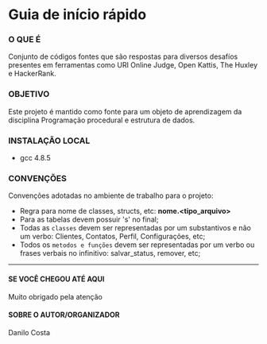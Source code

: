 # Guia de início rápido

### O QUE É
Conjunto de códigos fontes que são respostas para diversos desafíos presentes em ferramentas como URI Online Judge, Open Kattis, The Huxley e HackerRank.

### OBJETIVO
Este projeto é mantido como fonte para um objeto de aprendizagem da disciplina Programação procedural e estrutura de dados.

### INSTALAÇÃO LOCAL
* gcc 4.8.5

### CONVENÇÕES
Convenções adotadas no ambiente de trabalho para o projeto:
* Regra para nome de classes, structs, etc: **nome.<tipo_arquivo>**
* Para as tabelas devem possuir 's' no final;
* Todas as `classes` devem ser representadas por um substantivos e não um verbo: Clientes, Contatos, Perfil, Configurações, etc;
* Todos os `metodos e funções` devem ser representadas por um verbo ou frases verbais no infinitivo: salvar_status, remover, etc;

----------------------------
#### SE VOCÊ CHEGOU ATÉ AQUI
Muito obrigado pela atenção

#### SOBRE O AUTOR/ORGANIZADOR
Danilo Costa

